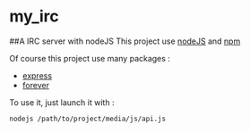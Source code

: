 # my_irc
##A IRC server with nodeJS
This project use [nodeJS](https://nodejs.org/en/) and [npm](https://www.npmjs.com/)


Of course this project use many packages :

- [express](https://www.npmjs.com/package/express)
- [forever](https://www.npmjs.com/package/forever)  


To use it, just launch it with :  

```nodejs /path/to/project/media/js/api.js```